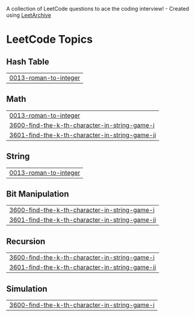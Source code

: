 A collection of LeetCode questions to ace the coding interview! - Created using [LeetArchive](https://github.com/anujlunawat/LeetArchive)


<!---LeetCode Topics Start-->
# LeetCode Topics
## Hash Table
|  |
| ------- |
| [0013-roman-to-integer](https://github.com/izuxhd/DSA-Notes/tree/main/LeetCode/0013-roman-to-integer) |
## Math
|  |
| ------- |
| [0013-roman-to-integer](https://github.com/izuxhd/DSA-Notes/tree/main/LeetCode/0013-roman-to-integer) |
| [3600-find-the-k-th-character-in-string-game-i](https://github.com/izuxhd/DSA-Notes/tree/main/LeetCode/3600-find-the-k-th-character-in-string-game-i) |
| [3601-find-the-k-th-character-in-string-game-ii](https://github.com/izuxhd/DSA-Notes/tree/main/LeetCode/3601-find-the-k-th-character-in-string-game-ii) |
## String
|  |
| ------- |
| [0013-roman-to-integer](https://github.com/izuxhd/DSA-Notes/tree/main/LeetCode/0013-roman-to-integer) |
## Bit Manipulation
|  |
| ------- |
| [3600-find-the-k-th-character-in-string-game-i](https://github.com/izuxhd/DSA-Notes/tree/main/LeetCode/3600-find-the-k-th-character-in-string-game-i) |
| [3601-find-the-k-th-character-in-string-game-ii](https://github.com/izuxhd/DSA-Notes/tree/main/LeetCode/3601-find-the-k-th-character-in-string-game-ii) |
## Recursion
|  |
| ------- |
| [3600-find-the-k-th-character-in-string-game-i](https://github.com/izuxhd/DSA-Notes/tree/main/LeetCode/3600-find-the-k-th-character-in-string-game-i) |
| [3601-find-the-k-th-character-in-string-game-ii](https://github.com/izuxhd/DSA-Notes/tree/main/LeetCode/3601-find-the-k-th-character-in-string-game-ii) |
## Simulation
|  |
| ------- |
| [3600-find-the-k-th-character-in-string-game-i](https://github.com/izuxhd/DSA-Notes/tree/main/LeetCode/3600-find-the-k-th-character-in-string-game-i) |
<!---LeetCode Topics End-->